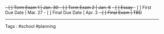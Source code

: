 <del>- [ ] Term Exam 1 | Jan. 30 </del>
<del>- [ ] Term Exam 2 | Jan. 6</del>
<del>- [ ] Essay </del>
	- [ ] First Due Date | Mar. 27 
	- [ ] Final Due Date | Apr. 3
<del>- [ ] Final Exam | TBD </del>
____
Tags : #school #planning